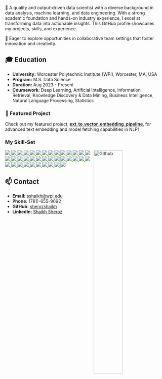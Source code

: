 
🎯 A quality and output-driven data scientist with a diverse background in data analysis, machine learning, and data engineering. With a strong academic foundation and hands-on industry experience, I excel at transforming data into actionable insights. This GitHub profile showcases my projects, skills, and experience.

🏅 Eager to explore opportunities in collaborative team settings that foster innovation and creativity.

## 🎓 Education
- **University:** Worcester Polytechnic Institute (WPI), Worcester, MA, USA
- **Program:** M.S. Data Science
- **Duration:** Aug 2023 - Present
- **Coursework:** Deep Learning, Artificial Intelligence, Information Retrieval, Knowledge Discovery & Data Mining, Business Intelligence, Natural Language Processing, Statistics

### 🌟 Featured Project

Check out my featured project, **[ext_to_vector_embedding_pipeline](https://github.com/sherozshaikh/text_to_vector_embedding_pipeline/)**, for advanced text embedding and model fetching capabilities in NLP!

### My Skill-Set

<img width="43%" align="right" alt="Github" src="https://raw.githubusercontent.com/onimur/.github/master/.resources/git-header.svg" />

<a href="https://github.com/sherozshaikh">
<img src="https://img.shields.io/badge/Python%20-%2314354C.svg?&style=for-the-badge&logo=Python&logoColor=white"/>
</a>

<a href="https://github.com/sherozshaikh">
<img src="https://img.shields.io/badge/R-%23276DC3.svg?&style=for-the-badge&logo=R&logoColor=white"/>
</a>

<a href="https://github.com/sherozshaikh">
<img src="https://img.shields.io/badge/Git%20-%23F05033.svg?&style=for-the-badge&logo=Git&logoColor=white"/>
</a>

<a href="https://github.com/sherozshaikh">
<img src="https://img.shields.io/badge/Github%20-%23121011.svg?&style=for-the-badge&logo=Github&logoColor=white"/>
</a>

<a href="https://github.com/sherozshaikh">
<img src="https://img.shields.io/badge/Gitlab%20-%23FC6D26.svg?&style=for-the-badge&logo=Gitlab&logoColor=white"/>
</a>

<a href="https://github.com/sherozshaikh">
<img src="https://img.shields.io/badge/Jupyter%20-%23F37626.svg?&style=for-the-badge&logo=Jupyter&logoColor=white" />
</a>

<a href="https://github.com/sherozshaikh">
<img src="https://img.shields.io/badge/scikit-learn%20-%23F7931E.svg?&style=for-the-badge&logo=scikit-learn&logoColor=white"/>
</a>

<a href="https://github.com/sherozshaikh">
<img src="https://img.shields.io/badge/Keras%20-%23D00000.svg?&style=for-the-badge&logo=Keras&logoColor=white"/>
</a>

<a href="https://github.com/sherozshaikh">
<img src="https://img.shields.io/badge/TensorFlow%20-%23FF6F00.svg?&style=for-the-badge&logo=TensorFlow&logoColor=white" />
</a>

<a href="https://github.com/sherozshaikh">
<img src="https://img.shields.io/badge/PyTorch%20-%23EE4C2C.svg?&style=for-the-badge&logo=PyTorch&logoColor=white" />
</a>

<a href="https://github.com/sherozshaikh">
<img src="https://img.shields.io/badge/Pandas%20-%23150458.svg?&style=for-the-badge&logo=Pandas&logoColor=white" />
</a>

<a href="https://github.com/sherozshaikh">
<img src="https://img.shields.io/badge/Numpy%20-%23013243.svg?&style=for-the-badge&logo=Numpy&logoColor=white"/>
</a>

<a href="https://github.com/sherozshaikh">
<img src="https://img.shields.io/badge/spaCy%20-%2309A3D5.svg?&style=for-the-badge&logo=spaCy&logoColor=white"/>
</a>

<a href="https://github.com/sherozshaikh">
<img src="https://img.shields.io/badge/SciPy%20-%238CAAE6.svg?&style=for-the-badge&logo=SciPy&logoColor=white"/>
</a>

<a href="https://github.com/sherozshaikh">
<img src="https://img.shields.io/badge/Plotly%20-%233F4F75.svg?&style=for-the-badge&logo=Plotly&logoColor=white"/>
</a>

<a href="https://github.com/sherozshaikh">
<img src="https://img.shields.io/badge/Dask%20-%23FC6E6B.svg?&style=for-the-badge&logo=Dask&logoColor=white"/>
</a>

<a href="https://github.com/sherozshaikh">
<img src="https://img.shields.io/badge/OpenCV%20-%235C3EE8.svg?&style=for-the-badge&logo=OpenCV&logoColor=white"/>
</a>

<a href="https://github.com/sherozshaikh">
<img src="https://img.shields.io/badge/OpenAI%20-%23412991.svg?&style=for-the-badge&logo=OpenAI&logoColor=white"/>
</a>

<a href="https://github.com/sherozshaikh">
<img src="https://img.shields.io/badge/Pytest%20-%230A9EDC.svg?&style=for-the-badge&logo=Pytest&logoColor=white"/>
</a>

<a href="https://github.com/sherozshaikh">
<img src="https://img.shields.io/badge/Linux%20-%23FCC624.svg?&style=for-the-badge&logo=Linux&logoColor=white"/>
</a>

<a href="https://github.com/sherozshaikh">
<img src="https://img.shields.io/badge/Ubuntu%20-%23E95420.svg?&style=for-the-badge&logo=Ubuntu&logoColor=white"/>
</a>

<a href="https://github.com/sherozshaikh">
<img src="https://img.shields.io/badge/Databricks%20-%23FF3621.svg?&style=for-the-badge&logo=Databricks&logoColor=white"/>
</a>

<a href="https://github.com/sherozshaikh">
<img src="https://img.shields.io/badge/Tableau%20-%23E97627.svg?&style=for-the-badge&logo=Tableau&logoColor=white"/>
</a>

<a href="https://github.com/sherozshaikh">
<img src="https://img.shields.io/badge/PowerBI%20-%23F2C811.svg?&style=for-the-badge&logo=PowerBI&logoColor=white"/>
</a>

<a href="https://github.com/sherozshaikh">
<img src="https://img.shields.io/badge/Microsoft Excel%20-%23217346.svg?&style=for-the-badge&logo=Microsoft Excel&logoColor=white"/>
</a>

<a href="https://github.com/sherozshaikh">
<img src="https://img.shields.io/badge/MySQL-%2300f.svg?&style=for-the-badge&logo=MySQL&logoColor=white"/>
</a>

<a href="https://github.com/sherozshaikh">
<img src ="https://img.shields.io/badge/SQLite-%2307405e.svg?&style=for-the-badge&logo=SQLite&logoColor=white"/>
</a>

<a href="https://github.com/sherozshaikh">
<img src="https://img.shields.io/badge/PostgreSQL%20-%234169E1.svg?&style=for-the-badge&logo=PostgreSQL&logoColor=white"/>
</a>

<a href="https://github.com/sherozshaikh">
<img src="https://img.shields.io/badge/MongoDB%20-%2347A248.svg?&style=for-the-badge&logo=MongoDB&logoColor=white"/>
</a>

<a href="https://github.com/sherozshaikh">
<img src="https://img.shields.io/badge/Amazon Redshift%20-%238C4FFF.svg?&style=for-the-badge&logo=Amazon Redshift&logoColor=white"/>
</a>

<a href="https://github.com/sherozshaikh">
<img src="https://img.shields.io/badge/Microsoft SQL Server%20-%23CC2927.svg?&style=for-the-badge&logo=Microsoft SQL Server&logoColor=white"/>
</a>

<a href="https://github.com/sherozshaikh">
<img src="https://img.shields.io/badge/Google BigQuery%20-%23669DF6.svg?&style=for-the-badge&logo=Google BigQuery&logoColor=white"/>
</a>

<a href="https://github.com/sherozshaikh">
<img src="https://img.shields.io/badge/Elasticsearch%20-%23005571.svg?&style=for-the-badge&logo=Elasticsearch&logoColor=white"/>
</a>

<a href="https://github.com/sherozshaikh">
<img src="https://img.shields.io/badge/Apache Spark%20-%23E25A1C.svg?&style=for-the-badge&logo=Apache Spark&logoColor=white"/>
</a>

<a href="https://github.com/sherozshaikh">
<img src="https://img.shields.io/badge/Apache%20-%23D42029.svg?&style=for-the-badge&logo=Apache&logoColor=white"/>
</a>

<a href="https://github.com/sherozshaikh">
<img src="https://img.shields.io/badge/Azure%20-%230072C6.svg?&style=for-the-badge&logo=Azure-devops&logoColor=white"/>
</a>

<a href="https://github.com/sherozshaikh">
<img src="https://img.shields.io/badge/Django%20-%23D00000.svg?&style=for-the-badge&logo=Django&logoColor=white"/>
</a>

<a href="https://github.com/sherozshaikh">
<img src="https://img.shields.io/badge/Flask%20-%23FF6F00.svg?&style=for-the-badge&logo=Flask&logoColor=white" />
</a>

## 📫 Contact
- **Email:** [sshaikh@wpi.edu](mailto:sshaikh@wpi.edu)
- **Phone:** (781)-655-9092
- **GitHub:** [sherozshaikh](https://github.com/sherozshaikh)
- **LinkedIn:** [Shaikh Sheroz](https://www.linkedin.com/in/shaikh-sheroz-07s/)
